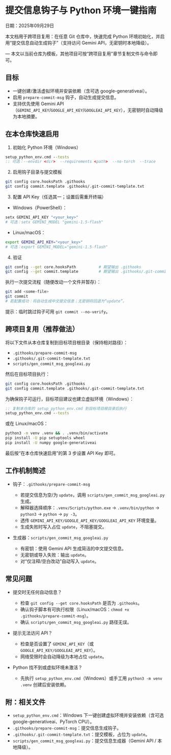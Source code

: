 # 提交信息钩子与 Python 环境一键指南

日期：2025年09月29日

本文档用于跨项目复用：在任意 Git 仓库中，快速完成 Python 环境初始化，并启用“提交信息自动生成钩子”（支持访问 Gemini API，无密钥时本地降级）。

— 本文以当前仓库为模板，其他项目可按“跨项目复用”章节复制文件与命令即可。

## 目标

- 一键创建/激活虚拟环境并安装依赖（含可选 google-generativeai）。
- 启用 `prepare-commit-msg` 钩子，自动生成提交信息。
- 支持优先使用 Gemini API（`GEMINI_API_KEY`/`GOOGLE_API_KEY`/`GOOGLEAI_API_KEY`），无密钥时自动降级为本地摘要。

## 在本仓库快速启用

1) 初始化 Python 环境（Windows）

```bat
setup_python_env.cmd --tests
:: 可选：--envdir <dir>  --requirements <path>  --no-torch  --trace
```

2) 启用钩子目录与提交模板

```bash
git config core.hooksPath .githooks
git config commit.template .githooks/.git-commit-template.txt
```

3) 配置 API Key（任选其一；设置后需重开终端）

- Windows（PowerShell）：

```powershell
setx GEMINI_API_KEY "<your_key>"
# 可选：setx GEMINI_MODEL "gemini-1.5-flash"
```

- Linux/macOS：

```bash
export GEMINI_API_KEY="<your_key>"
# 可选：export GEMINI_MODEL="gemini-1.5-flash"
```

4) 验证

```bash
git config --get core.hooksPath          # 期望输出 .githooks
git config --get commit.template         # 期望输出 .githooks/.git-commit-template.txt
```

执行一次提交流程（随便改动一个文件并暂存）：

```bash
git add <some-file>
git commit
# 若配置成功：将自动生成中文提交信息；无密钥将回退为“update”。
```

提示：临时跳过钩子可用 `git commit --no-verify`。

## 跨项目复用（推荐做法）

将以下文件从本仓库复制到目标项目根目录（保持相对路径）：

- `.githooks/prepare-commit-msg`
- `.githooks/.git-commit-template.txt`
- `scripts/gen_commit_msg_googleai.py`

然后在目标项目执行：

```bash
git config core.hooksPath .githooks
git config commit.template .githooks/.git-commit-template.txt
```

为确保钩子可运行，目标项目建议也建立虚拟环境（Windows）：

```bat
:: 复制本仓库的 setup_python_env.cmd 到目标项目根目录后执行
setup_python_env.cmd --tests
```

或在 Linux/macOS：

```bash
python3 -m venv .venv && . .venv/bin/activate
pip install -U pip setuptools wheel
pip install -U numpy google-generativeai
```

最后按“在本仓库快速启用”的第 3 步设置 API Key 即可。

## 工作机制简述

- 钩子：`.githooks/prepare-commit-msg`
  - 若提交信息为空/为 `update`，调用 `scripts/gen_commit_msg_googleai.py` 生成。
  - 解释器选择顺序：`.venv/Scripts/python.exe` → `.venv/bin/python` → `python3` → `python` → `py -3`。
  - 透传 `GEMINI_API_KEY/GOOGLE_API_KEY/GOOGLEAI_API_KEY` 环境变量。
  - 生成失败时写入占位 `update`，不阻塞提交。

- 生成器：`scripts/gen_commit_msg_googleai.py`
  - 有密钥：使用 Gemini API 生成简洁的中文提交信息。
  - 无密钥或导入失败：输出 `update`。
  - 对“仅注释/空白改动”自动写入 `update`。

## 常见问题

- 提交时无任何自动信息？
  - 检查 `git config --get core.hooksPath` 是否为 `.githooks`。
  - 确认钩子脚本有可执行权限（Linux/macOS：`chmod +x .githooks/prepare-commit-msg`）。
  - 确认 `scripts/gen_commit_msg_googleai.py` 路径无误。

- 提示无法访问 API？
  - 检查是否设置了 `GEMINI_API_KEY`（或 `GOOGLE_API_KEY/GOOGLEAI_API_KEY`）。
  - 网络受限时会自动降级为本地占位 `update`。

- Python 找不到或虚拟环境未激活？
  - 先执行 `setup_python_env.cmd`（Windows）或手工用 `python3 -m venv .venv` 创建后安装依赖。

## 附：相关文件

- `setup_python_env.cmd`：Windows 下一键创建虚拟环境并安装依赖（含可选 google-generativeai、PyTorch CPU）。
- `.githooks/prepare-commit-msg`：提交信息生成钩子。
- `.githooks/.git-commit-template.txt`：提交模板，占位为 `update`。
- `scripts/gen_commit_msg_googleai.py`：提交信息生成器（Gemini API / 本地降级）。

